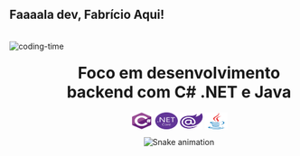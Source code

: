 ## Faaaala dev, Fabrício Aqui!

<div  align="center"> 
  <div style="display: inline_block"><br>
    <img align="left" height="250" alt="coding-time" src="code.gif">
    <h1 align="center">Foco em desenvolvimento backend com C# .NET e Java </h1>
     <img align="center" height="30" width="40" alt="csharp-icon" src="https://raw.githubusercontent.com/devicons/devicon/master/icons/csharp/csharp-original.svg">
     <img align="center" height="30" width="40" alt="dotnet-icon" src="https://raw.githubusercontent.com/devicons/devicon/master/icons/dotnetcore/dotnetcore-original.svg">
    <img align="center" height="30" width="40" alt="blazor-icon" src="https://raw.githubusercontent.com/devicons/devicon/master/icons/blazor/blazor-original.svg">    
   <img align="center" height="30" width="40" alt="java-icon" src="https://raw.githubusercontent.com/devicons/devicon/master/icons/java/java-original.svg">
  </div>
  
  
![Snake animation](https://github.com/LuigiGF/LuigiGF/blob/output/github-contribution-grid-snake.svg)
